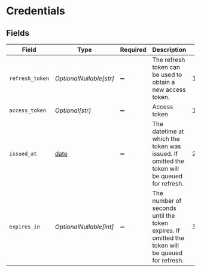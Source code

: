 # Credentials


## Fields

| Field                                                                                           | Type                                                                                            | Required                                                                                        | Description                                                                                     | Example                                                                                         |
| ----------------------------------------------------------------------------------------------- | ----------------------------------------------------------------------------------------------- | ----------------------------------------------------------------------------------------------- | ----------------------------------------------------------------------------------------------- | ----------------------------------------------------------------------------------------------- |
| `refresh_token`                                                                                 | *OptionalNullable[str]*                                                                         | :heavy_minus_sign:                                                                              | The refresh token can be used to obtain a new access token.                                     | 1234567890abcdefghijklmnopqrstuvwxyz                                                            |
| `access_token`                                                                                  | *Optional[str]*                                                                                 | :heavy_minus_sign:                                                                              | Access token                                                                                    | 1234567890abcdefghijklmnopqrstuvwxyz                                                            |
| `issued_at`                                                                                     | [date](https://docs.python.org/3/library/datetime.html#date-objects)                            | :heavy_minus_sign:                                                                              | The datetime at which the token was issued. If omitted the token will be queued for refresh.    | 2020-01-01T00:00:00Z                                                                            |
| `expires_in`                                                                                    | *OptionalNullable[int]*                                                                         | :heavy_minus_sign:                                                                              | The number of seconds until the token expires. If omitted the token will be queued for refresh. | 3600                                                                                            |